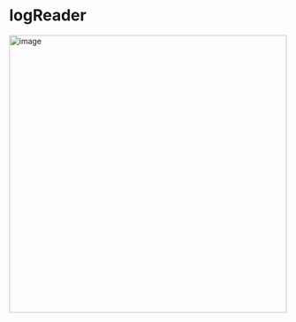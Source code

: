# logReader
<img width="502" alt="image" src="https://github.com/user-attachments/assets/e031e604-37df-4db8-a217-360ca27f61a8">
